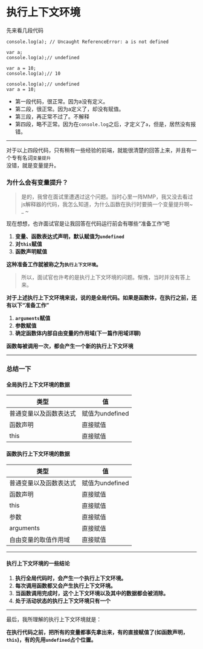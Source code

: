 # 执行上下文环境

先来看几段代码
```
console.log(a); // Uncaught ReferenceError: a is not defined
```
```
var a;
console.log(a);// undefined
```
```
var a = 10;
console.log(a);// 10
```
```
console.log(a);// undefined
var a = 10;
```
- 第一段代码，很正常。因为a没有定义。
- 第二段，很正常。因为a定义了，却没有赋值。
- 第三段，再正常不过了。不解释
- 第四段，略不正常。因为在`console.log`之后，才定义了`a`，但是，居然没有报错。
---------------------
对于以上四段代码，只有稍有一些经验的前端，就能很清楚的回答上来，并且有一个专有名词`变量提升`
<br>
没错，就是变量提升。
### 为什么会有变量提升？
> 是的，我曾在面试里遭遇过这个问题。当时心里一阵MMP，我又没去看过js解释器的代码，我怎么知道，为什么函数在执行时要搞一个变量提升啊~ _ ~

现在想想，也许面试官是让我回答在代码运行前会有哪些“准备工作”吧
1. **变量、函数表达式声明，默认赋值为`undefined`**
2. **对`this`赋值**
3. **函数声明赋值**

**这种准备工作就被称之为`执行上下文环境`。**
> 所以，面试官也许考的是执行上下文环境的问题。惭愧，当时并没有答上来。

**对于上述执行上下文环境来说，说的是全局代码。如果是函数体，在执行之前，还有以下“准备工作”**
1. **`arguments`赋值**
2. **参数赋值**
3. **确定函数体内部自由变量的作用域(下一篇作用域详聊)**

**函数每被调用一次，都会产生一个新的执行上下文环境**

----------------------

### 总结一下

#### 全局执行上下文环境的数据

类型 | 值
---|---
普通变量以及函数表达式 | 赋值为undefined
函数声明 | 直接赋值
this | 直接赋值

#### 函数执行上下文环境的数据

类型 | 值
---|---
普通变量以及函数表达式 | 赋值为undefined
函数声明 | 直接赋值
this | 直接赋值
参数 | 直接赋值
arguments | 直接赋值
自由变量的取值作用域 | 直接赋值

------------------------
#### 执行上下文环境的一些结论
1. **执行全局代码时，会产生一个执行上下文环境。**
2. **每次调用函数都又会产生执行上下文环境。**
3. **当函数调用完成时，这个上下文环境以及其中的数据都会被消除。**
4. **处于活动状态的执行上下文环境只有一个**

------------------------

最后，我所理解的执行上下文环境就是：

**在执行代码之前，把所有的变量都事先拿出来，有的直接赋值了(如函数声明，`this`)，有的先用`undefined`占个位置。**
